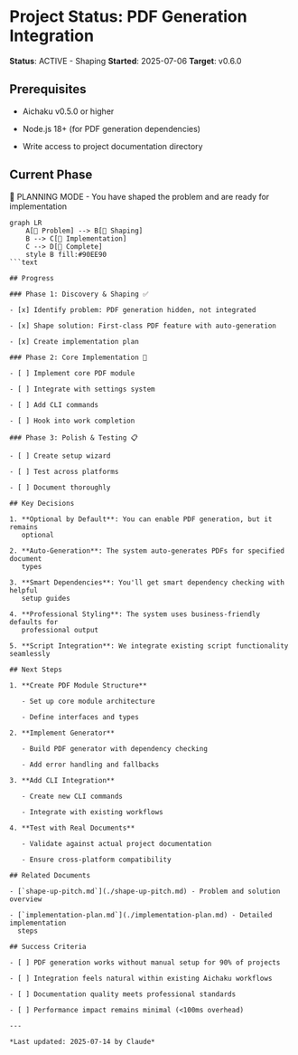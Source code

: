 # Project Status: PDF Generation Integration

**Status**: ACTIVE - Shaping **Started**: 2025-07-06 **Target**: v0.6.0

## Prerequisites

- Aichaku v0.5.0 or higher

- Node.js 18+ (for PDF generation dependencies)

- Write access to project documentation directory

## Current Phase

📐 PLANNING MODE - You have shaped the problem and are ready for implementation

````mermaid
graph LR
    A[🌱 Problem] --> B[🌿 Shaping]
    B --> C[🌳 Implementation]
    C --> D[🍃 Complete]
    style B fill:#90EE90
```text

## Progress

### Phase 1: Discovery & Shaping ✅

- [x] Identify problem: PDF generation hidden, not integrated

- [x] Shape solution: First-class PDF feature with auto-generation

- [x] Create implementation plan

### Phase 2: Core Implementation 🔄

- [ ] Implement core PDF module

- [ ] Integrate with settings system

- [ ] Add CLI commands

- [ ] Hook into work completion

### Phase 3: Polish & Testing 📋

- [ ] Create setup wizard

- [ ] Test across platforms

- [ ] Document thoroughly

## Key Decisions

1. **Optional by Default**: You can enable PDF generation, but it remains
   optional

2. **Auto-Generation**: The system auto-generates PDFs for specified document
   types

3. **Smart Dependencies**: You'll get smart dependency checking with helpful
   setup guides

4. **Professional Styling**: The system uses business-friendly defaults for
   professional output

5. **Script Integration**: We integrate existing script functionality seamlessly

## Next Steps

1. **Create PDF Module Structure**

   - Set up core module architecture

   - Define interfaces and types

2. **Implement Generator**

   - Build PDF generator with dependency checking

   - Add error handling and fallbacks

3. **Add CLI Integration**

   - Create new CLI commands

   - Integrate with existing workflows

4. **Test with Real Documents**

   - Validate against actual project documentation

   - Ensure cross-platform compatibility

## Related Documents

- [`shape-up-pitch.md`](./shape-up-pitch.md) - Problem and solution overview

- [`implementation-plan.md`](./implementation-plan.md) - Detailed implementation
  steps

## Success Criteria

- [ ] PDF generation works without manual setup for 90% of projects

- [ ] Integration feels natural within existing Aichaku workflows

- [ ] Documentation quality meets professional standards

- [ ] Performance impact remains minimal (<100ms overhead)

---

*Last updated: 2025-07-14 by Claude*
````
